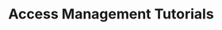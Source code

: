 ---
title: Access Management Tutorials
linktitle: Access Management
description: >
  Learn how to leverage access management such as Role-Based Access Control (RBAC).
---